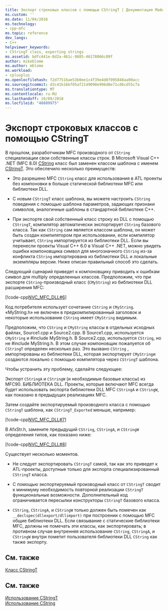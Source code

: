 ```yaml
---
title: Экспорт строковых классов с помощью CStringT | Документация Майкрософт
ms.custom: ''
ms.date: 11/04/2016
ms.technology:
- cpp-mfc
ms.topic: reference
dev_langs:
- C++
helpviewer_keywords:
- CStringT class, exporting strings
ms.assetid: bdfc441e-8d2a-461c-9885-46178066c09f
author: mikeblome
ms.author: mblome
ms.workload:
- cplusplus
ms.openlocfilehash: f2d77516ae53b0ee1c4f39e4d8f095848aa00acc
ms.sourcegitcommit: d3c41b16bf05af2149090e996d8e71cd6cd55c7a
ms.translationtype: MT
ms.contentlocale: ru-RU
ms.lasthandoff: 10/09/2018
ms.locfileid: "48889975"
---
```

# <a name="exporting-string-classes-using-cstringt"></a>Экспорт строковых классов с помощью CStringT

В прошлом, разработчикам MFC производного от `CString` специализации свои собственные классы строк. В Microsoft Visual C++ .NET (MFC 8.0) [CString](../atl-mfc-shared/using-cstring.md) класс был заменен классом шаблона с именем [CStringT](../atl-mfc-shared/reference/cstringt-class.md). Это обеспечило несколько преимуществ:

- Это разрешено MFC `CString` класс для использования в ATL проекты без компоновки в больше статической библиотеки MFC или библиотеки DLL.

- С новым `CStringT` класс шаблона, вы можете настроить `CString` поведения с помощью шаблона параметров, задающих признаки символов, аналогичные шаблоны в стандартной библиотеке C++.

- При экспорте свой собственный класс строку из DLL с помощью `CStringT`, компилятор автоматически экспортирует `CString` базового класса. Так как `CString` сам является классом шаблона, он может быть создан компилятором при использовании, если компилятор учитывает, `CString` импортируется из библиотеки DLL. Если вы перенесли проекты Visual C++ 6.0 в Visual C++ .NET, можно увидеть ошибки компоновщика символ для многозначного `CString` из-за конфликта `CString` импортирована из библиотеки DLL и локальные экземпляры версии. Ниже описан правильный способ это сделать.

Следующий сценарий приведет к компоновщику приводить к ошибкам символ для multiply определенных классов. Предположим, что при экспорте `CString`-производный класс (`CMyString`) из библиотеки DLL расширения MFC:

[!code-cpp[NVC_MFC_DLL#6](../atl-mfc-shared/codesnippet/cpp/exporting-string-classes-using-cstringt_1.cpp)]

Код потребителя использует сочетание `CString` и `CMyString`. «MyString.h» не включен в предкомпилированный заголовок и некоторые использование `CString` имеет `CMyString` видимым.

Предположим, что `CString` и `CMyString` классы в отдельных исходных файлах, Source1.cpp и Source2.cpp. В Source1.cpp, используется `CMyString` и #include MyString.h. В Source2.cpp, используется `CString`, но не #include MyString.h. В этом случае компоновщик пожалуется об `CStringT` определен несколько раз. Это вызвано `CString` , импортированы из библиотеки DLL, которая экспортирует `CMyString`и создаются локально с помощью компилятора через `CStringT` шаблона.

Чтобы устранить эту проблему, сделайте следующее:

Экспорт `CStringA` и `CStringW` (и необходимые базовые классы) из MFC90. БИБЛИОТЕКА DLL. Проекты, которые включают MFC всегда будет использовать экспорта библиотеки DLL MFC `CStringA` и `CStringW`, как показано в предыдущих реализациях MFC.

Затем создайте экспортируемый производного класса с помощью `CStringT` шаблона, как `CStringT_Exported` меньше, например:

[!code-cpp[NVC_MFC_DLL#7](../atl-mfc-shared/codesnippet/cpp/exporting-string-classes-using-cstringt_2.cpp)]

В AfxStr.h, замените предыдущий `CString`, `CStringA`, и `CStringW` определения типов, как показано ниже:

[!code-cpp[NVC_MFC_DLL#8](../atl-mfc-shared/codesnippet/cpp/exporting-string-classes-using-cstringt_3.cpp)]

Существует несколько моментов.

- Не следует экспортировать `CStringT` самой, так как это приведет к ATL-проекты, доступные только для экспорта специализированный `CStringT` класса.

- С помощью экспортируемый производный класс от `CStringT` сводит к минимуму необходимость повторной реализации `CStringT` функциональные возможности. Дополнительный код ограничивается пересылки конструкторы `CStringT` базового класса.

- `CString`, `CStringA`, и `CStringW` только должен быть помечен как `__declspec(dllexport/dllimport)` при построении с помощью MFC общие библиотеки DLL. Если связывание с статические библиотеки MFC, должны не помечать эти классы, как экспортировать; в противном случае внутренняя использование `CString`, `CStringA`, и `CStringW` внутри пометит пользователя библиотеки DLL `CString` как также экспорту.

## <a name="related-topics"></a>См. также

[Класс CStringT](../atl-mfc-shared/reference/cstringt-class.md)

## <a name="see-also"></a>См. также

[Использование CStringT](../atl-mfc-shared/using-cstringt.md)<br/>
[Использование CString](../atl-mfc-shared/using-cstring.md)

